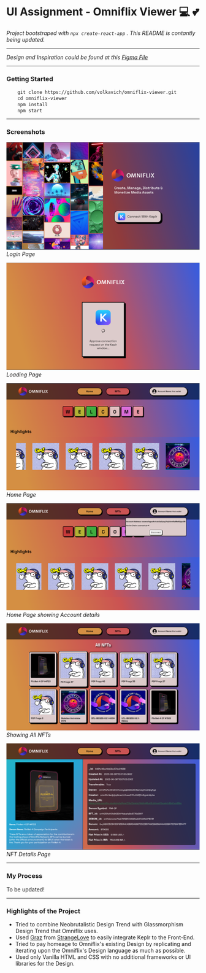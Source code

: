 # UI Assignment - Omniflix Viewer 💻 💕
*Project bootstraped with  ` npx create-react-app ` .* 
*This README is contantly being updated.*

----

*Design and Inspiration could be found at this [Figma File](https://www.figma.com/file/BGQ2m8ejE82oDgcteoeF5m/OminFlix-NFT-viewer?type=design&node-id=0%3A1&t=vhQvsRjSgJUtnY2E-1)*

---- 

### Getting Started
```
    git clone https://github.com/volkavich/omniflix-viewer.git
    cd omniflix-viewer
    npm install
    npm start
```

---

### Screenshots
![Login Page](https://raw.githubusercontent.com/volkavich/omniflix-viewer-screenshots/main/Screenshot%202023-06-08%20191141.png)
*Login Page*

![Loading Page](https://raw.githubusercontent.com/volkavich/omniflix-viewer-screenshots/main/Screenshot%202023-06-08%20191159.png)
*Loading Page*

![Home Page](https://raw.githubusercontent.com/volkavich/omniflix-viewer-screenshots/main/Screenshot%202023-06-08%20191231.png)
*Home Page*

![Home Page showing Account details](https://raw.githubusercontent.com/volkavich/omniflix-viewer-screenshots/main/Screenshot%202023-06-08%20191302.png)
*Home Page showing Account details*

![All NFTs Page](https://raw.githubusercontent.com/volkavich/omniflix-viewer-screenshots/main/Screenshot%202023-06-08%20191328.png)
*Showing All NFTs*

![NFT Details Page](https://raw.githubusercontent.com/volkavich/omniflix-viewer-screenshots/main/Screenshot%202023-06-08%20191406.png)
*NFT Details Page*

---

### My Process
 
To be updated!

---

### Highlights of the Project
    
* Tried to combine Neobrutalistic Design Trend with Glassmorphism Design Trend that Omniflix uses.
* Used [Graz](https://graz.strange.love/docs/) from [StrangeLove](https://strange.love/) to easily integrate Keplr to the Front-End.
* Tried to pay homeage to Omniflix's existing Design by replicating and iterating upon the Omniflix's Design language as much as possible.
* Used only Vanilla HTML and CSS with no additional frameworks or UI libraries for the Design.